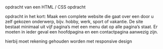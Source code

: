 opdracht van een HTML / CSS opdracht

opdracht in het kort: Maak een complete website die gaat over een door u zelf gekozen onderwerp, bijv. hobby, werk, sport of vakantie. De site bestaat minimaal uit vijf pagina’s met een menu dat op alle pagina’s staat. Er moeten in ieder geval een hoofdpagina en een contactpagina aanwezig zijn.

hierbij moet rekening gehouden worden met responsive design